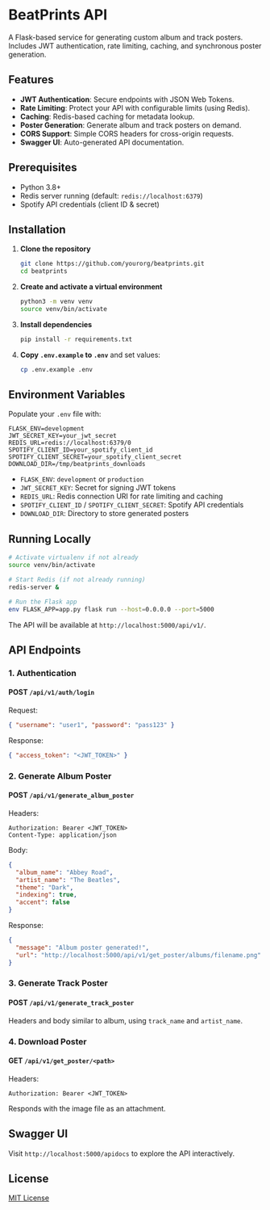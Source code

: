 # BeatPrints API

A Flask-based service for generating custom album and track posters. Includes JWT authentication, rate limiting, caching, and synchronous poster generation.

## Features

- **JWT Authentication**: Secure endpoints with JSON Web Tokens.
- **Rate Limiting**: Protect your API with configurable limits (using Redis).
- **Caching**: Redis-based caching for metadata lookup.
- **Poster Generation**: Generate album and track posters on demand.
- **CORS Support**: Simple CORS headers for cross-origin requests.
- **Swagger UI**: Auto-generated API documentation.

## Prerequisites

- Python 3.8+
- Redis server running (default: `redis://localhost:6379`)
- Spotify API credentials (client ID & secret)

## Installation

1. **Clone the repository**
   ```bash
   git clone https://github.com/yourorg/beatprints.git
   cd beatprints
   ```

2. **Create and activate a virtual environment**
   ```bash
   python3 -m venv venv
   source venv/bin/activate
   ```

3. **Install dependencies**
   ```bash
   pip install -r requirements.txt
   ```

4. **Copy `.env.example` to `.env`** and set values:
   ```bash
   cp .env.example .env
   ```

## Environment Variables

Populate your `.env` file with:

```
FLASK_ENV=development
JWT_SECRET_KEY=your_jwt_secret
REDIS_URL=redis://localhost:6379/0
SPOTIFY_CLIENT_ID=your_spotify_client_id
SPOTIFY_CLIENT_SECRET=your_spotify_client_secret
DOWNLOAD_DIR=/tmp/beatprints_downloads
```  

- `FLASK_ENV`: `development` or `production`  
- `JWT_SECRET_KEY`: Secret for signing JWT tokens  
- `REDIS_URL`: Redis connection URI for rate limiting and caching  
- `SPOTIFY_CLIENT_ID` / `SPOTIFY_CLIENT_SECRET`: Spotify API credentials  
- `DOWNLOAD_DIR`: Directory to store generated posters

## Running Locally

```bash
# Activate virtualenv if not already
source venv/bin/activate

# Start Redis (if not already running)
redis-server &

# Run the Flask app
env FLASK_APP=app.py flask run --host=0.0.0.0 --port=5000
```

The API will be available at `http://localhost:5000/api/v1/`.

## API Endpoints

### 1. Authentication

#### **POST** `/api/v1/auth/login`
Request:
```json
{ "username": "user1", "password": "pass123" }
```
Response:
```json
{ "access_token": "<JWT_TOKEN>" }
```

### 2. Generate Album Poster

#### **POST** `/api/v1/generate_album_poster`
Headers:
```
Authorization: Bearer <JWT_TOKEN>
Content-Type: application/json
```
Body:
```json
{
  "album_name": "Abbey Road",
  "artist_name": "The Beatles",
  "theme": "Dark",
  "indexing": true,
  "accent": false
}
```
Response:
```json
{
  "message": "Album poster generated!",
  "url": "http://localhost:5000/api/v1/get_poster/albums/filename.png"
}
```

### 3. Generate Track Poster

#### **POST** `/api/v1/generate_track_poster`
Headers and body similar to album, using `track_name` and `artist_name`.

### 4. Download Poster

#### **GET** `/api/v1/get_poster/<path>`
Headers:
```
Authorization: Bearer <JWT_TOKEN>
```
Responds with the image file as an attachment.

## Swagger UI

Visit `http://localhost:5000/apidocs` to explore the API interactively.

## License

[MIT License](LICENSE)

